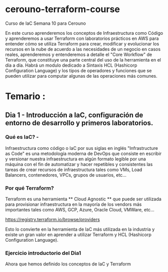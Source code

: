 # cerouno-terraform-course
Curso de IaC Semana 10 para Cerouno

En este curso aprenderemos los conceptos de Infraestructura como Código y aprenderemos a usar Terraform con laboratorios prácticos en AWS para entender cómo se utiliza Terraform para crear, modificar y evolucionar los recursos en la nube de acuerdo a las necesidades de un negocio en casos reales, aprenderemos y entenderemos a detalle el "Core Workflow" de Terraform, que constituye una parte central del uso de la herramienta en el día a día. Habrá un modulo dedicado a Sintaxis HCL  (Hashicorp Configuration Language) y los tipos de operadores y funciones que se pueden utilizar para computar algunas de las operaciones más comunes.

# Temario : 
## Dia 1 - Introducción a IaC, configuración de entorno de desarrollo y primeros laboratorios.


### Qué es IaC? - 
Infraestructura como código o IaC por sus siglas en inglés "Infrastructure as Code" es una metodología moderna de DevOps que consiste en escribir y versionar nuestra infraestructura en algún formato legible por una máquina con el fin de automatizar y hacer repetibles y consistentes las tareas de crear recursos de infraestructura tales como VMs, Load Balancers, contenedores, VPCs, grupos de usuarios, etc...

### Por qué Terraform?
Terraform es una herramienta ** Cloud Agnostic ** que puede ser utilizada para provisionar infraestructura en la mayoría de los vendors más importantes tales como AWS, GCP, Azure, Oracle Cloud, VMWare, etc...

https://registry.terraform.io/browse/providers

Esto lo convierte en la herramienta de IaC más utilizada en la industria y existe un gran valor en aprender a utilizar Terraform y HCL (Hashicorp Configuration Language).


### Ejercicio introductorio del Dia1
Ahora que hemos definido los conceptos de IaC y Terraform 
